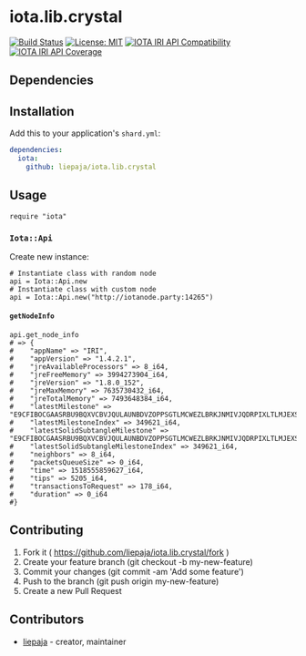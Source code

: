 # iota.lib.crystal

[![Build Status](https://travis-ci.org/liepaja/iota.lib.crystal.svg?branch=master)](https://travis-ci.org/liepaja/iota.lib.crystal)
[![License: MIT](https://img.shields.io/badge/License-MIT-yellow.svg)](https://opensource.org/licenses/MIT)
[![IOTA IRI API Compatibility](https://img.shields.io/badge/IOTA%20IRI%20API%20compatibility-v1.4.0-blue.svg)](https://iota.readme.io/v1.3.0/reference)
[![IOTA IRI API Coverage](https://img.shields.io/badge/IOTA%20IRI%20API%20coverage-1/15%20commands-blue.svg)](https://iota.readme.io/v1.3.0/reference)

## Dependencies


## Installation

Add this to your application's `shard.yml`:

```yaml
dependencies:
  iota:
    github: liepaja/iota.lib.crystal
```

## Usage

```crystal
require "iota"
```
### `Iota::Api`
Create new instance:
```crystal
# Instantiate class with random node
api = Iota::Api.new 
# Instantiate class with custom node
api = Iota::Api.new("http://iotanode.party:14265")
```

#### `getNodeInfo`


```crystal
api.get_node_info
# => {
#    "appName" => "IRI", 
#    "appVersion" => "1.4.2.1", 
#    "jreAvailableProcessors" => 8_i64, 
#    "jreFreeMemory" => 3994273904_i64, 
#    "jreVersion" => "1.8.0_152", 
#    "jreMaxMemory" => 7635730432_i64, 
#    "jreTotalMemory" => 7493648384_i64, 
#    "latestMilestone" => "E9CFIBOCGAASRBU9BQXVCBVJQULAUNBDVZOPPSGTLMCWEZLBRKJNMIVJQDRPIXLTLMJEXSHWZLAJ99999", 
#    "latestMilestoneIndex" => 349621_i64, 
#    "latestSolidSubtangleMilestone" => "E9CFIBOCGAASRBU9BQXVCBVJQULAUNBDVZOPPSGTLMCWEZLBRKJNMIVJQDRPIXLTLMJEXSHWZLAJ99999", 
#    "latestSolidSubtangleMilestoneIndex" => 349621_i64, 
#    "neighbors" => 8_i64, 
#    "packetsQueueSize" => 0_i64, 
#    "time" => 1518555859627_i64, 
#    "tips" => 5205_i64, 
#    "transactionsToRequest" => 178_i64, 
#    "duration" => 0_i64
#}
```

## Contributing

1. Fork it ( https://github.com/liepaja/iota.lib.crystal/fork )
2. Create your feature branch (git checkout -b my-new-feature)
3. Commit your changes (git commit -am 'Add some feature')
4. Push to the branch (git push origin my-new-feature)
5. Create a new Pull Request

## Contributors

- [liepaja](https://github.com/[your-github-name])  - creator, maintainer
